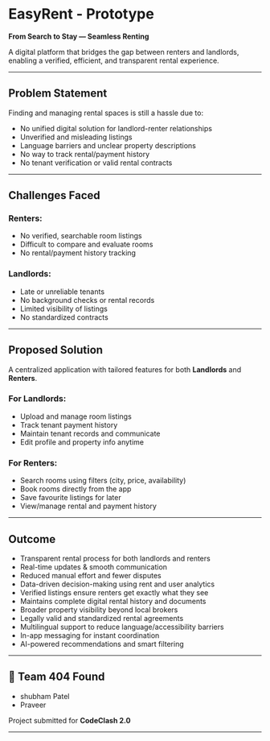# EasyRent - Prototype

**From Search to Stay — Seamless Renting**

A digital platform that bridges the gap between renters and landlords, enabling a verified, efficient, and transparent rental experience.

---

## Problem Statement

Finding and managing rental spaces is still a hassle due to:

-  No unified digital solution for landlord-renter relationships
-  Unverified and misleading listings
-  Language barriers and unclear property descriptions
-  No way to track rental/payment history
-  No tenant verification or valid rental contracts

---

##  Challenges Faced

### Renters:
- No verified, searchable room listings
- Difficult to compare and evaluate rooms
- No rental/payment history tracking

### Landlords:
- Late or unreliable tenants
- No background checks or rental records
- Limited visibility of listings
- No standardized contracts

---

## Proposed Solution

A centralized application with tailored features for both **Landlords** and **Renters**.

### For Landlords:
- Upload and manage room listings
- Track tenant payment history
- Maintain tenant records and communicate
- Edit profile and property info anytime

### For Renters:
- Search rooms using filters (city, price, availability)
- Book rooms directly from the app
- Save favourite listings for later
- View/manage rental and payment history

---

## Outcome

-  Transparent rental process for both landlords and renters
-  Real-time updates & smooth communication
-  Reduced manual effort and fewer disputes
-  Data-driven decision-making using rent and user analytics
-  Verified listings ensure renters get exactly what they see
-  Maintains complete digital rental history and documents
-  Broader property visibility beyond local brokers
-  Legally valid and standardized rental agreements
-  Multilingual support to reduce language/accessibility barriers
-  In-app messaging for instant coordination
-  AI-powered recommendations and smart filtering


---

## 👥 Team 404 Found

- shubham Patel
- Praveer 

Project submitted for **CodeClash 2.0**

---
